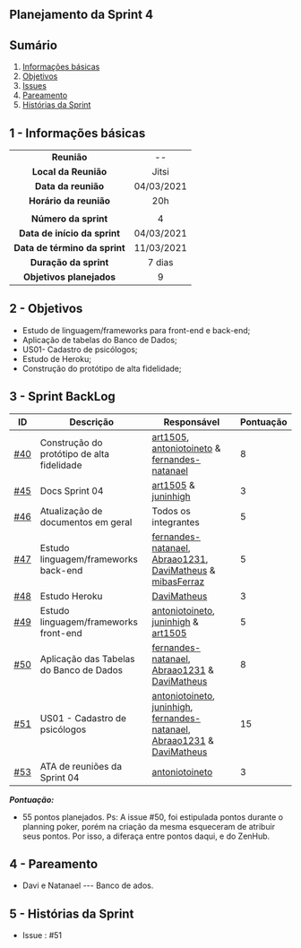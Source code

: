 ## Planejamento da Sprint 4

## Sumário

1. [Informações básicas](#1---informações-básicas)
1. [Objetivos](#2---objetivos)
1. [Issues](#3---issues)
1. [Pareamento](#4---pareamento)
1. [Histórias da Sprint](#5---Histórias-da-Sprint)


## 1 - Informações básicas

| | |
|:--:|:--:|
|**Reunião**|--|
|**Local da Reunião**|Jitsi|
|**Data da reunião**|04/03/2021|
|**Horário da reunião**|20h|
||||
|**Número da sprint**|4|
|**Data de início da sprint**|04/03/2021|
|**Data de término da sprint**|11/03/2021|
|**Duração da sprint**|7 dias|
|**Objetivos planejados**|9|  

## 2 - Objetivos

* Estudo de linguagem/frameworks para front-end e back-end;
* Aplicação de tabelas do Banco de Dados;
* US01- Cadastro de psicólogos;
* Estudo de Heroku;
* Construção do protótipo de alta fidelidade;

## 3 - Sprint BackLog
|ID | Descrição | Responsável| Pontuação |
|---|--------------------|--------------|------------- |
|[#40](https://github.com/fga-eps-mds/2020.2-CheeryUP/issues/40) |Construção do protótipo de alta fidelidade  | [art1505](https://github.com/art1505), [antoniotoineto](https://github.com/antoniotoineto) & [fernandes-natanael](https://github.com/fernandes-natanael) | 8 |
|[#45](https://github.com/fga-eps-mds/2020.2-CheeryUP/issues/45) | Docs Sprint 04 | [art1505](https://github.com/art1505) & [juninhigh](https://github.com/juninhigh) |3|
|[#46](https://github.com/fga-eps-mds/2020.2-CheeryUP/issues/46) | Atualização de documentos em geral | Todos os integrantes | 5 |
|[#47](https://github.com/fga-eps-mds/2020.2-CheeryUP/issues/47) | Estudo linguagem/frameworks back-end | [fernandes-natanael](https://github.com/fernandes-natanael), [Abraao1231](https://github.com/Abraao1231), [DaviMatheus](https://github.com/DaviMatheus) & [mibasFerraz](https://github.com/mibasFerraz) |5|
|[#48](https://github.com/fga-eps-mds/2020.2-CheeryUP/issues/48) | Estudo Heroku | [DaviMatheus](https://github.com/DaviMatheus)| 3 |
|[#49](https://github.com/fga-eps-mds/2020.2-CheeryUP/issues/49) | Estudo linguagem/frameworks front-end | [antoniotoineto](https://github.com/antoniotoineto), [juninhigh](https://github.com/juninhigh) & [art1505](https://github.com/art1505) | 5 | 
|[#50](https://github.com/fga-eps-mds/2020.2-CheeryUP/issues/50) | Aplicação das Tabelas do Banco de Dados | [fernandes-natanael](https://github.com/fernandes-natanael), [Abraao1231](https://github.com/Abraao1231) & [DaviMatheus](https://github.com/DaviMatheus)| 8 | 
|[#51](https://github.com/fga-eps-mds/2020.2-CheeryUP/issues/51) | US01 - Cadastro de psicólogos  | [antoniotoineto](https://github.com/antoniotoineto), [juninhigh](https://github.com/juninhigh), [fernandes-natanael](https://github.com/fernandes-natanael), [Abraao1231](https://github.com/Abraao1231) & [DaviMatheus](https://github.com/DaviMatheus) | 15 | 
|[#53](https://github.com/fga-eps-mds/2020.2-CheeryUP/issues/53) | ATA de reuniões da Sprint 04  | [antoniotoineto](https://github.com/antoniotoineto) | 3 | 


***Pontuação:***
* 55 pontos planejados.
Ps: A issue #50, foi estipulada pontos durante o planning poker, porém na criação da mesma esqueceram de atribuir seus pontos. Por isso, a diferaça entre pontos daqui, e do ZenHub.

## 4 - Pareamento
* Davi e Natanael  --- Banco de ados.  


## 5 - Histórias da Sprint
 * Issue : #51 